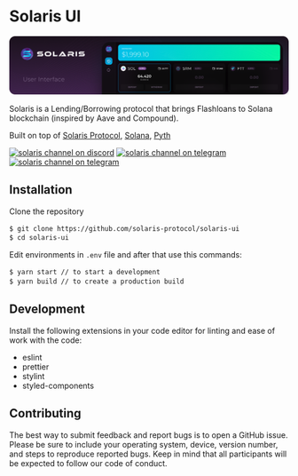 # Solaris UI

<a href='http://solarisprotocol.com'><img src='https://raw.githubusercontent.com/solaris-protocol/solaris-ui/new/assets/UI.png' alt='Solaris UI' aria-label='solarisprotocol.com' /></a>

Solaris is a Lending/Borrowing protocol that brings Flashloans to Solana blockchain (inspired by Aave and Compound).

Built on top of [Solaris Protocol](https://github.com/solaris-protocol/solaris-protocol), [Solana](https://solana.com), [Pyth](https://pyth.network)

[![solaris channel on discord](https://img.shields.io/badge/discord-%23general%20%40%20Solaris%20Protocol-78468c.svg?style=flat-square)](https://discord.gg/pJh4TuuzEp)
[![solaris channel on telegram](https://img.shields.io/badge/telegram-SolarisProtocol-78468c.svg?style=flat-square)](https://t.me/SolarisProtocol)
[![solaris channel on telegram](https://img.shields.io/badge/twitter-solarisprotocol-78468c.svg?style=flat-square)](https://twitter.com/solarisprotocol)

## Installation

Clone the repository

```bash
$ git clone https://github.com/solaris-protocol/solaris-ui
$ cd solaris-ui
```

Edit environments in `.env` file and after that use this commands:

```bash
$ yarn start // to start a development
$ yarn build // to create a production build
```

## Development

Install the following extensions in your code editor for linting and ease of work with the code:

- eslint
- prettier
- stylint
- styled-components

## Contributing

The best way to submit feedback and report bugs is to open a GitHub issue. Please be sure to include your operating system, device, version number, and steps to reproduce reported bugs. Keep in mind that all participants will be expected to follow our code of conduct.
